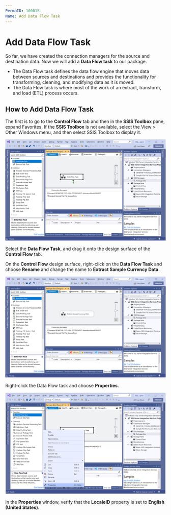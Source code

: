 ```yaml
---
PermaID: 100015
Name: Add Data Flow Task
---
```


# Add Data Flow Task

So far, we have created the connection managers for the source and destination data. Now we will add a **Data Flow task** to our package. 

 - The Data Flow task defines the data flow engine that moves data between sources and destinations and provides the functionality for transforming, cleaning, and modifying data as it is moved. 
 - The Data Flow task is where most of the work of an extract, transform, and load (ETL) process occurs.

## How to Add Data Flow Task

The first is to go to the **Control Flow** tab and then in the **SSIS Toolbox** pane, expand Favorites. If the **SSIS Toolbox** is not available, select the View > Other Windows menu, and then select SSIS Toolbox to display it.

<img src="images/data-flow-1.png" alt="Add a data flow">

Select the **Data Flow Task**, and drag it onto the design surface of the **Control Flow** tab.

On the **Control Flow** design surface, right-click on the **Data Flow Task** and choose **Rename** and change the name to **Extract Sample Currency Data**.

<img src="images/data-flow-2.png" alt="Change a name">

Right-click the Data Flow task and choose **Properties**.

<img src="images/data-flow-3.png" alt="Properties window">

In the **Properties** window, verify that the **LocaleID** property is set to **English (United States)**.
